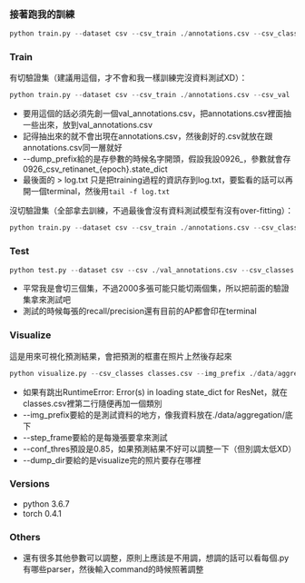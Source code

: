 ### 接著跑我的訓練

```python
python train.py --dataset csv --csv_train ./annotations.csv --csv_classes ./classes.csv --state_dict ./model/0926_csv_retinanet_8.state_dict --batch_size 4 --dump_prefix 0926_ > log.txt
```


### Train

有切驗證集（建議用這個，才不會和我一樣訓練完沒資料測試XD）：
```python
python train.py --dataset csv --csv_train ./annotations.csv --csv_val ./val_annotations.csv --csv_classes ./classes.csv --batch_size 4 --dump_prefix 0926_ > log.txt
```

- 要用這個的話必須先創一個val_annotations.csv，把annotations.csv裡面抽一些出來，放到val_annotations.csv
- 記得抽出來的就不會出現在annotations.csv，然後創好的.csv就放在跟annotations.csv同一層就好
- --dump_prefix給的是存參數的時候名字開頭，假設我設0926_，參數就會存0926_csv_retinanet_{epoch}.state_dict
- 最後面的 > log.txt 只是把training過程的資訊存到log.txt，要監看的話可以再開一個terminal，然後用```tail -f log.txt```

沒切驗證集（全部拿去訓練，不過最後會沒有資料測試模型有沒有over-fitting）：
```python
python train.py --dataset csv --csv_train ./annotations.csv --csv_classes ./classes.csv > log.txt
```

### Test

```python
python test.py --dataset csv --csv ./val_annotations.csv --csv_classes classes.csv --state_dict /path/to/your/model/weight.state_dict
```

- 平常我是會切三個集，不過2000多張可能只能切兩個集，所以把前面的驗證集拿來測試吧
- 測試的時候每張的recall/precision還有目前的AP都會印在terminal

### Visualize

這是用來可視化預測結果，會把預測的框畫在照片上然後存起來
```python
python visualize.py --csv_classes classes.csv --img_prefix ./data/aggregation/ --state_dict /path/to/your/weight.state_dict --step_frame 100 --conf_thres 0.7 --dump_dir ./visualize_image/
```

- 如果有跳出RuntimeError: Error(s) in loading state_dict for ResNet，就在classes.csv裡第二行隨便再加一個類別
- --img_prefix要給的是測試資料的地方，像我資料放在./data/aggregation/底下
- --step_frame要給的是每幾張要拿來測試
- --conf_thres預設是0.85，如果預測結果不好可以調整一下（但別調太低XD）
- --dump_dir要給的是visualize完的照片要存在哪裡

### Versions

- python 3.6.7
- torch 0.4.1

### Others

- 還有很多其他參數可以調整，原則上應該是不用調，想調的話可以看每個.py有哪些parser，然後輸入command的時候照著調整
